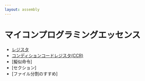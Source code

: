 ```yaml
---
layout: assembly
---
```

# マイコンプログラミングエッセンス

* [レジスタ](register.html)
* [コンディションコードレジスタ(CCR)](ccr.html)
* [擬似命令]
* [セクション]
* [ファイル分割のすすめ]